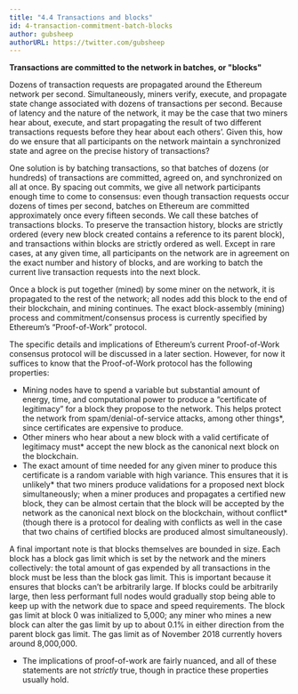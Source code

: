 ```yaml
---
title: "4.4 Transactions and blocks"
id: 4-transaction-commitment-batch-blocks
author: gubsheep
authorURL: https://twitter.com/gubsheep
---
```


**Transactions are committed to the network in batches, or "blocks"**

Dozens of transaction requests are propagated around the Ethereum network per second. Simultaneously, miners verify, execute, and propagate state change associated with dozens of transactions per second. Because of latency and the nature of the network, it may be the case that two miners hear about, execute, and start propagating the result of two different transactions requests before they hear about each others’. Given this, how do we ensure that all participants on the network maintain a synchronized state and agree on the precise history of transactions?

One solution is by batching transactions, so that batches of dozens (or hundreds) of transactions are committed, agreed on, and synchronized on all at once. By spacing out commits, we give all network participants enough time to come to consensus: even though transaction requests occur dozens of times per second, batches on Ethereum are committed approximately once every fifteen seconds. We call these batches of transactions blocks. To preserve the transaction history, blocks are strictly ordered (every new block created contains a reference to its parent block), and transactions within blocks are strictly ordered as well. Except in rare cases, at any given time, all participants on the network are in agreement on the exact number and history of blocks, and are working to batch the current live transaction requests into the next block.

Once a block is put together (mined) by some miner on the network, it is propagated to the rest of the network; all nodes add this block to the end of their blockchain, and mining continues. The exact block-assembly (mining) process and commitment/consensus process is currently specified by Ethereum’s “Proof-of-Work” protocol.

The specific details and implications of Ethereum’s current Proof-of-Work consensus protocol will be discussed in a later section. However, for now it suffices to know that the Proof-of-Work protocol has the following properties:

- Mining nodes have to spend a variable but substantial amount of energy, time, and computational power to produce a “certificate of legitimacy” for a block they propose to the network. This helps protect the network from spam/denial-of-service attacks, among other things\*, since certificates are expensive to produce.
- Other miners who hear about a new block with a valid certificate of legitimacy must\* accept the new block as the canonical next block on the blockchain.
- The exact amount of time needed for any given miner to produce this certificate is a random variable with high variance. This ensures that it is unlikely* that two miners produce validations for a proposed next block simultaneously; when a miner produces and propagates a certified new block, they can be almost certain that the block will be accepted by the network as the canonical next block on the blockchain, without conflict* (though there is a protocol for dealing with conflicts as well in the case that two chains of certified blocks are produced almost simultaneously).

A final important note is that blocks themselves are bounded in size. Each block has a block gas limit which is set by the network and the miners collectively: the total amount of gas expended by all transactions in the block must be less than the block gas limit. This is important because it ensures that blocks can’t be arbitrarily large. If blocks could be arbitrarily large, then less performant full nodes would gradually stop being able to keep up with the network due to space and speed requirements. The block gas limit at block 0 was initialized to 5,000; any miner who mines a new block can alter the gas limit by up to about 0.1% in either direction from the parent block gas limit. The gas limit as of November 2018 currently hovers around 8,000,000.

- The implications of proof-of-work are fairly nuanced, and all of these statements are not *strictly* true, though in practice these properties usually hold.
